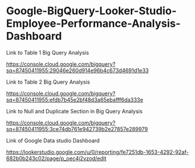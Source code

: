 # Google-BigQuery-Looker-Studio-Employee-Performance-Analysis-Dashboard

Link to Table 1 Big Query Analysis

https://console.cloud.google.com/bigquery?sq=87450411955:29046e260d914e96b4c673d4691d1e33

Link to Table 2 Big Query Analysis

https://console.cloud.google.com/bigquery?sq=87450411955:efdb7b45e2bf48d3a65ebafff6da333e

Link to Null and Duplicate Section in Big Query Analysis

https://console.cloud.google.com/bigquery?sq=87450411955:3ce74db761e942739b2e27857e289979

Link of Google Data studio Dashboard

https://lookerstudio.google.com/u/0/reporting/fe7251db-1653-4292-92af-682b0b243c02/page/p_oec4j2vzod/edit
